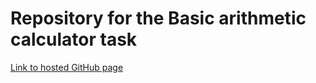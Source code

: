 # Repository for the Basic arithmetic calculator task

[Link to hosted GitHub page](https://tpriince.github.io/Zuri-JavaScript/)
